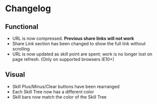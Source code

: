 # Changelog #

## Functional ##
- URL is now compressed. **Previous share links will not work**
- Share Link section has been changed to show the full link without scrolling
- URL is now updated as skill point are spent; work is no longer lost on page refresh. (Only on supported browsers IE10+)

## Visual ##
- Skill Plus/Minus/Clear buttons have been rearranged
- Each Skill Tree now has a different color
- Skill bars now match the color of the Skill Tree
